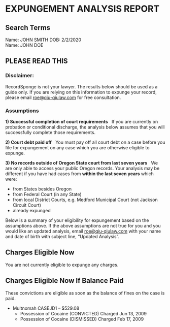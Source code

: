 # EXPUNGEMENT ANALYSIS REPORT  
## Search Terms  
Name: JOHN  SMITH DOB: 2/2/2020  
Name: JOHN  DOE  
  
## PLEASE READ THIS 

### Disclaimer:
RecordSponge is not your lawyer. The results below should be used as a guide only. If you are relying on this information to expunge your record, please email roe@qiu-qiulaw.com for free consultation.  




### Assumptions
<b>1) Successful completion of court requirements</b> &nbsp; If you are currently on probation or conditional discharge, the analysis below assumes that you will successfully complete those requirements.  

<b>2) Court debt paid off</b> &nbsp; You must pay off all court debt on a case before you file for expungement on any case which you are otherwise eligible to expunge.  

<b>3) No records outside of Oregon State court from last seven years</b> &nbsp; We are only able to access your public Oregon records. Your analysis may be different if you have had cases from <b>within the last seven years</b> which were:  

  * from States besides Oregon
  * from Federal Court (in any State)
  * from local District Courts, e.g. Medford Municipal Court (not Jackson Circuit Court)
  * already expunged 

Below is a summary of your eligibility for expungement based on the assumptions above. 
If the above assumptions are not true for you and you would like an updated analysis, email roe@qiu-qiulaw.com with your name and date of birth with subject line, “Updated Analysis”.  
## Charges Eligible Now  
You are not currently eligible to expunge any charges.  
  
  
## Charges Eligible Now If Balance Paid  
These convictions are eligible as soon as the balance of fines on the case is paid.  

 - Multnomah CASEJD1 – $529.08 
     - Possession of Cocaine (CONVICTED) Charged Jun 13, 2009 
     - Possession of Cocaine (DISMISSED) Charged Feb 17, 2009 
  
 
  
